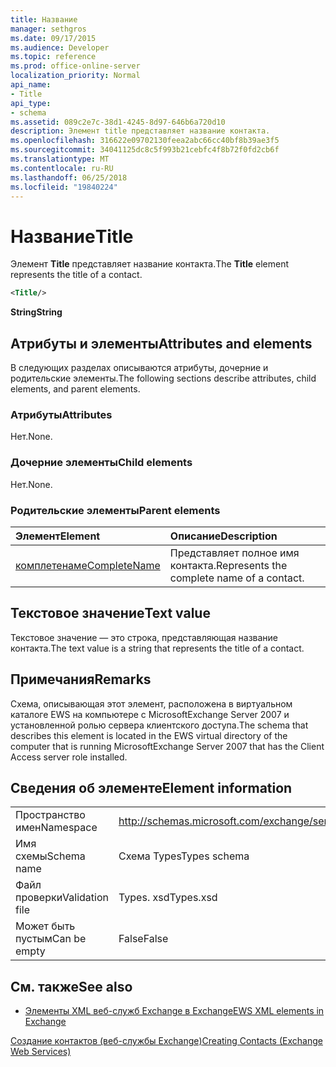 ```yaml
---
title: Название
manager: sethgros
ms.date: 09/17/2015
ms.audience: Developer
ms.topic: reference
ms.prod: office-online-server
localization_priority: Normal
api_name:
- Title
api_type:
- schema
ms.assetid: 089c2e7c-38d1-4245-8d97-646b6a720d10
description: Элемент title представляет название контакта.
ms.openlocfilehash: 316622e09702130feea2abc66cc40bf8b39ae3f5
ms.sourcegitcommit: 34041125dc8c5f993b21cebfc4f8b72f0fd2cb6f
ms.translationtype: MT
ms.contentlocale: ru-RU
ms.lasthandoff: 06/25/2018
ms.locfileid: "19840224"
---
```

# <a name="title"></a><span data-ttu-id="c60d9-103">Название</span><span class="sxs-lookup"><span data-stu-id="c60d9-103">Title</span></span>

<span data-ttu-id="c60d9-104">Элемент **Title** представляет название контакта.</span><span class="sxs-lookup"><span data-stu-id="c60d9-104">The **Title** element represents the title of a contact.</span></span> 
  
```xml
<Title/>
```

 <span data-ttu-id="c60d9-105">**String**</span><span class="sxs-lookup"><span data-stu-id="c60d9-105">**String**</span></span>
## <a name="attributes-and-elements"></a><span data-ttu-id="c60d9-106">Атрибуты и элементы</span><span class="sxs-lookup"><span data-stu-id="c60d9-106">Attributes and elements</span></span>

<span data-ttu-id="c60d9-107">В следующих разделах описываются атрибуты, дочерние и родительские элементы.</span><span class="sxs-lookup"><span data-stu-id="c60d9-107">The following sections describe attributes, child elements, and parent elements.</span></span>
  
### <a name="attributes"></a><span data-ttu-id="c60d9-108">Атрибуты</span><span class="sxs-lookup"><span data-stu-id="c60d9-108">Attributes</span></span>

<span data-ttu-id="c60d9-109">Нет.</span><span class="sxs-lookup"><span data-stu-id="c60d9-109">None.</span></span>
  
### <a name="child-elements"></a><span data-ttu-id="c60d9-110">Дочерние элементы</span><span class="sxs-lookup"><span data-stu-id="c60d9-110">Child elements</span></span>

<span data-ttu-id="c60d9-111">Нет.</span><span class="sxs-lookup"><span data-stu-id="c60d9-111">None.</span></span>
  
### <a name="parent-elements"></a><span data-ttu-id="c60d9-112">Родительские элементы</span><span class="sxs-lookup"><span data-stu-id="c60d9-112">Parent elements</span></span>

|<span data-ttu-id="c60d9-113">**Элемент**</span><span class="sxs-lookup"><span data-stu-id="c60d9-113">**Element**</span></span>|<span data-ttu-id="c60d9-114">**Описание**</span><span class="sxs-lookup"><span data-stu-id="c60d9-114">**Description**</span></span>|
|:-----|:-----|
|[<span data-ttu-id="c60d9-115">комплетенаме</span><span class="sxs-lookup"><span data-stu-id="c60d9-115">CompleteName</span></span>](completename.md) <br/> |<span data-ttu-id="c60d9-116">Представляет полное имя контакта.</span><span class="sxs-lookup"><span data-stu-id="c60d9-116">Represents the complete name of a contact.</span></span>  <br/> |
   
## <a name="text-value"></a><span data-ttu-id="c60d9-117">Текстовое значение</span><span class="sxs-lookup"><span data-stu-id="c60d9-117">Text value</span></span>

<span data-ttu-id="c60d9-118">Текстовое значение — это строка, представляющая название контакта.</span><span class="sxs-lookup"><span data-stu-id="c60d9-118">The text value is a string that represents the title of a contact.</span></span>
  
## <a name="remarks"></a><span data-ttu-id="c60d9-119">Примечания</span><span class="sxs-lookup"><span data-stu-id="c60d9-119">Remarks</span></span>

<span data-ttu-id="c60d9-120">Схема, описывающая этот элемент, расположена в виртуальном каталоге EWS на компьютере с MicrosoftExchange Server 2007 и установленной ролью сервера клиентского доступа.</span><span class="sxs-lookup"><span data-stu-id="c60d9-120">The schema that describes this element is located in the EWS virtual directory of the computer that is running MicrosoftExchange Server 2007 that has the Client Access server role installed.</span></span>
  
## <a name="element-information"></a><span data-ttu-id="c60d9-121">Сведения об элементе</span><span class="sxs-lookup"><span data-stu-id="c60d9-121">Element information</span></span>

|||
|:-----|:-----|
|<span data-ttu-id="c60d9-122">Пространство имен</span><span class="sxs-lookup"><span data-stu-id="c60d9-122">Namespace</span></span>  <br/> |http://schemas.microsoft.com/exchange/services/2006/types  <br/> |
|<span data-ttu-id="c60d9-123">Имя схемы</span><span class="sxs-lookup"><span data-stu-id="c60d9-123">Schema name</span></span>  <br/> |<span data-ttu-id="c60d9-124">Схема Types</span><span class="sxs-lookup"><span data-stu-id="c60d9-124">Types schema</span></span>  <br/> |
|<span data-ttu-id="c60d9-125">Файл проверки</span><span class="sxs-lookup"><span data-stu-id="c60d9-125">Validation file</span></span>  <br/> |<span data-ttu-id="c60d9-126">Types. xsd</span><span class="sxs-lookup"><span data-stu-id="c60d9-126">Types.xsd</span></span>  <br/> |
|<span data-ttu-id="c60d9-127">Может быть пустым</span><span class="sxs-lookup"><span data-stu-id="c60d9-127">Can be empty</span></span>  <br/> |<span data-ttu-id="c60d9-128">False</span><span class="sxs-lookup"><span data-stu-id="c60d9-128">False</span></span>  <br/> |
   
## <a name="see-also"></a><span data-ttu-id="c60d9-129">См. также</span><span class="sxs-lookup"><span data-stu-id="c60d9-129">See also</span></span>



- [<span data-ttu-id="c60d9-130">Элементы XML веб-служб Exchange в Exchange</span><span class="sxs-lookup"><span data-stu-id="c60d9-130">EWS XML elements in Exchange</span></span>](ews-xml-elements-in-exchange.md)


[<span data-ttu-id="c60d9-131">Создание контактов (веб-службы Exchange)</span><span class="sxs-lookup"><span data-stu-id="c60d9-131">Creating Contacts (Exchange Web Services)</span></span>](http://msdn.microsoft.com/library/4845917e-70d1-481c-bbd7-011ec6571789%28Office.15%29.aspx)

